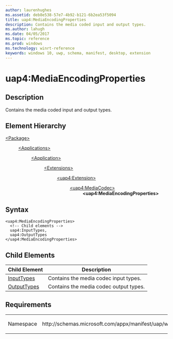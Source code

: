 ```yaml
---
author: laurenhughes
ms.assetid: deb8e538-57e7-4b92-b121-6b2ea53f5094
title: uap4:MediaEncodingProperties
description: Contains the media coded input and output types.
ms.author: lahugh
ms.date: 04/05/2017
ms.topic: reference
ms.prod: windows
ms.technology: winrt-reference
keywords: windows 10, uwp, schema, manifest, desktop, extension 
---
```


# uap4:MediaEncodingProperties

## Description
Contains the media coded input and output types.

## Element Hierarchy
<dl>
<dt><a href="element-package.md">&lt;Package&gt;</a></dt>
<dd>
<dl>
<dt><a href="element-applications.md">&lt;Applications&gt;</a></dt>
<dd>
<dl>
<dt><a href="element-application.md">&lt;Application&gt;</a></dt>
<dd>
<dl>
<dt><a href="element-1-extensions.md">&lt;Extensions&gt;</a></dt>
<dd>
<dl>
<dt><a href="element-uap4-extension.md">&lt;uap4:Extension&gt;</a></dt>
<dd>
<dl>
<dt><a href="element-uap4-mediacodec.md">&lt;uap4:MediaCodec&gt;</a></dt>
<dd><b>&lt;uap4:MediaEncodingProperties&gt;</b></dd>
</dl>
</dd>
</dl>
</dd>
</dl>
</dd>
</dl>
</dd>
</dl>
</dd>
</dl>


## Syntax
```syntax
<uap4:MediaEncodingProperties>
  <!-- Child elements -->
  uap4:InputTypes,
  uap4:OutputTypes
</uap4:MediaEncodingProperties>                   
```

## Child Elements

| Child Element | Description |
|---------------|-------------|
| [InputTypes](element-uap4-inputtypes.md) | Contains the media codec input types. |
| [OutputTypes](element-uap4-outputtypes.md) | Contains the media codec output types. |


## Requirements

<table>
<colgroup>
<col width="50%" />
<col width="50%" />
</colgroup>
<tbody>
<tr class="odd">
<td><p>Namespace</p></td>
<td><p>http://schemas.microsoft.com/appx/manifest/uap/windows10/4</p></td>
</tr>
</tbody>
</table>